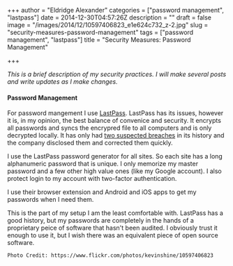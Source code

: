 +++
author = "Eldridge Alexander"
categories = ["password management", "lastpass"]
date = 2014-12-30T04:57:26Z
description = ""
draft = false
image = "/images/2014/12/10597406823_e1e624c732_z-2.jpg"
slug = "security-measures-password-management"
tags = ["password management", "lastpass"]
title = "Security Measures: Password Management"

+++


*This is a brief description of my security practices. I will make several posts and write updates as I make changes.*
#### Password Management
For password mangement I use [LastPass](https://lastpass.com/). LastPass has its issues, however it is, in my opinion, the best balance of convenice and security. It encrypts all passwords and syncs the encrypred file to all computers and is only decrypted locally. It has only had [two suspected breaches](https://en.wikipedia.org/wiki/LastPass#Security_breach) in its history and the company disclosed them and corrected them quickly.

I use the LastPass password generator for all sites. So each site has a long alphanumeric password that is unique. I only memorize my master password and a few other high value ones (like my Google account). I also protect login to my account with two-factor authentication.


I use their browser extension and Android and iOS apps to get my passwords when I need them.

This is the part of my setup I am the least comfortable with. LastPass has a good history, but my passwords are completely in the hands of a proprietary peice of software that hasn't been audited. I obviously trust it enough to use it, but I wish there was an equivalent piece of open source software.

`Photo Credit: https://www.flickr.com/photos/kevinshine/10597406823`
